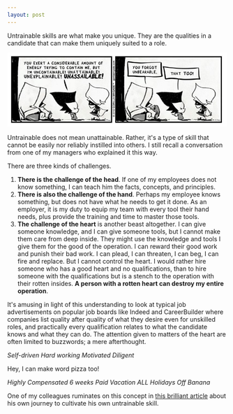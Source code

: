 ```yaml
---
layout: post
---
```


Untrainable skills are what make you unique. They are the qualities in a candidate that can make them uniquely suited to a role.

![Untrainable](/assets/img/untrainable.jpg)

Untrainable does not mean unattainable. Rather, it's a type of skill that cannot be easily nor reliably instilled into others. I still recall a conversation from one of my managers who explained it this way.

There are three kinds of challenges.

1. **There is the challenge of the head**. If one of my employees does not know something, I can teach him the facts, concepts, and principles.
2. **There is also the challenge of the hand**. Perhaps my employee knows something, but does not have what he needs to get it done. As an employer, it is my duty to equip my team with every tool their hand needs, plus provide the training and time to master those tools.
3. **The challenge of the heart** is another beast altogether. I can give someone knowledge, and I can give someone tools, but I cannot make them care from deep inside. They might use the knowledge and tools I give them for the good of the operation. I can reward their good work and punish their bad work. I can plead, I can threaten, I can beg, I can fire and replace. But I cannot control the heart. I would rather hire someone who has a good heart and no qualifications, than to hire someone with the qualifications but is a stench to the operation with their rotten insides. **A person with a rotten heart can destroy my entire operation**.

It's amusing in light of this understanding to look at typical job advertisements on popular job boards like Indeed and CareerBuilder where companies list quality after quality of what they desire even for unskilled roles, and practically every qualification relates to what the candidate knows and what they can do. The attention given to matters of the heart are often limited to buzzwords; a mere afterthought.

*Self-driven*
*Hard working*
*Motivated*
*Diligent*

Hey, I can make word pizza too!

*Highly Compensated*
*6 weeks Paid Vacation*
*ALL Holidays Off*
*Banana*

 One of my colleagues ruminates on this concept in [this brilliant article](https://hunterhansen.net/2018/10/18/the-life-autistic-can-empathy-be-learned/?fbclid=IwAR10vg_xIi0qOd9lQQIQ6basUSsEB0UZnc1IFoUsM3hf_Rp8zkit6N0_PW4) about his own journey to cultivate his own untrainable skill.

